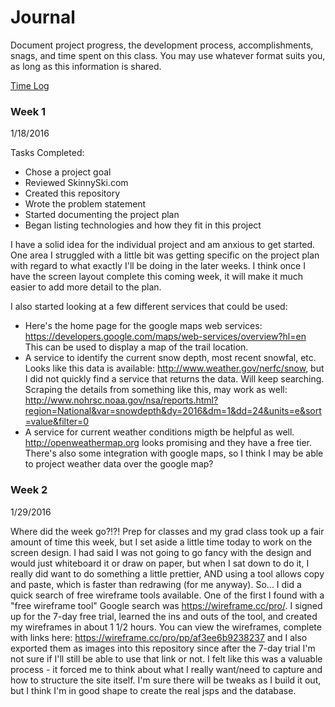 # Journal

Document project progress, the development process, accomplishments, snags, and time spent on this class. You may use whatever format suits you, as long as this information is shared. 

[Time Log](TimeLog.md)

### Week 1

1/18/2016 

Tasks Completed:
 * Chose a project goal
 * Reviewed SkinnySki.com 
 * Created this repository 
 * Wrote the problem statement
 * Started documenting the project plan
 * Began listing technologies and how they fit in this project
 
I have a solid idea for the individual project and am anxious to get started. One area I struggled with a little bit was getting specific on the project plan with regard to what exactly I'll be doing in the later weeks. I think once I have the screen layout complete this coming week, it will make it much easier to add more detail to the plan. 

I also started looking at a few different services that could be used:

* Here's the home page for the google maps web services: https://developers.google.com/maps/web-services/overview?hl=en This can be used to display a map of the trail location.
* A service to identify the current snow depth, most recent snowfal, etc.  Looks like this data is available: http://www.weather.gov/nerfc/snow, but I did not quickly find a service that returns the data. Will keep searching. Scraping the details from something like this, may work as well: http://www.nohrsc.noaa.gov/nsa/reports.html?region=National&var=snowdepth&dy=2016&dm=1&dd=24&units=e&sort=value&filter=0
* A service for current weather conditions migth be helpful as well. http://openweathermap.org looks promising and they have a free tier. There's also some integration with google maps, so I think I may be able to project weather data over the google map?

### Week 2

1/29/2016

Where did the week go?!?!  Prep for classes and my grad class took up a fair amount of time this week, but I set aside a little time today to work on the screen design. I had said I was not going to go fancy with the design and would just whiteboard it or draw on paper, but when I sat down to do it, I really did want to do something a little prettier, AND using a tool allows copy and paste, which is faster than redrawing (for me anyway). So... I did a quick search of free wireframe tools available. One of the first I found with a "free wireframe tool" Google search was https://wireframe.cc/pro/.  I signed up for the 7-day free trial, learned the ins and outs of the tool, and created my wireframes in about 1 1/2 hours.  You can view the wireframes, complete with links here: https://wireframe.cc/pro/pp/af3ee6b9238237 and I also exported them as images into this repository since after the 7-day trial I'm not sure if I'll still be able to use that link or not.   I felt like this was a valuable process - it forced me to think about what I really want/need to capture and how to structure the site itself. I'm sure there will be tweaks as I build it out, but I think I'm in good shape to create the real jsps and the database.  

